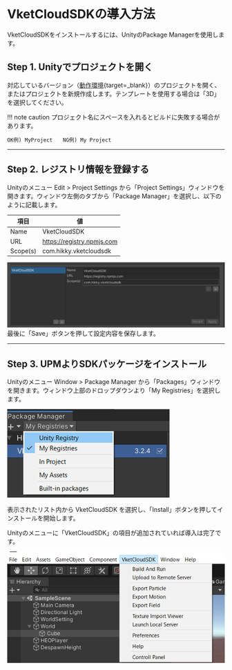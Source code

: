 
# VketCloudSDKの導入方法

VketCloudSDKをインストールするには、UnityのPackage Managerを使用します。  

## Step 1. Unityでプロジェクトを開く  
対応しているバージョン（[動作環境](OperatingEnvironment.md){target=_blank}）のプロジェクトを開く、またはプロジェクトを新規作成します。テンプレートを使用する場合は「3D」を選択してください。      

!!! note caution
    プロジェクト名にスペースを入れるとビルドに失敗する場合があります。

    OK例) MyProject　　NG例) My Project  

---

## Step 2. レジストリ情報を登録する  
Unityのメニュー Edit > Project Settings から「Project Settings」ウィンドウを開きます。ウィンドウ左側のタブから「Package Manager」を選択し、以下のように記載します。  
  
|  項目  |  値  |
| ---- | ---- |
|  Name  |  VketCloudSDK  |
|  URL  |  https://registry.npmjs.com  |
|  Scope(s)  |  com.hikky.vketcloudsdk  |  

   ![Package](img/package.png)
  最後に「Save」ボタンを押して設定内容を保存します。

---

## Step 3. UPMよりSDKパッケージをインストール
Unityのメニュー Window > Package Manager から「Packages」ウィンドウを開きます。ウィンドウ上部のドロップダウンより「My Registries」を選択します。

   ![registry](img/registry.png)

表示されたリスト内から VketCloudSDK を選択し、「Install」ボタンを押してインストールを開始します。  
  

Unityのメニューに「VketCloudSDK」の項目が追加されていれば導入は完了です。  

   ![header](img/header.png)
